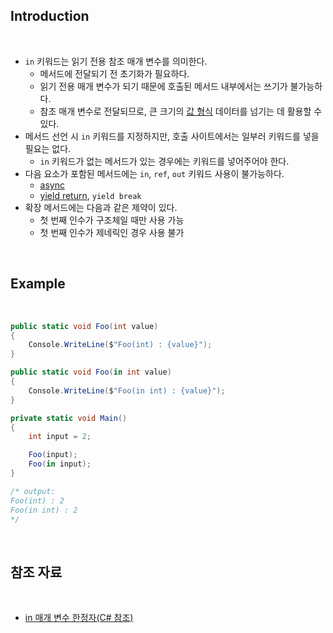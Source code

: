 ## Introduction

<br>

- `in` 키워드는 읽기 전용 참조 매개 변수를 의미한다.
    - 메서드에 전달되기 전 초기화가 필요하다.
    - 읽기 전용 매개 변수가 되기 때문에 호출된 메서드 내부에서는 쓰기가 불가능하다.
    - 참조 매개 변수로 전달되므로, 큰 크기의 [값 형식](https://peponi-paradise.tistory.com/entry/C-Language-%EA%B0%92-%ED%98%95%EC%8B%9D) 데이터를 넘기는 데 활용할 수 있다.
- 메서드 선언 시 `in` 키워드를 지정하지만, 호출 사이트에서는 일부러 키워드를 넣을 필요는 없다.
    - `in` 키워드가 없는 메서드가 있는 경우에는 키워드를 넣어주어야 한다.
- 다음 요소가 포함된 메서드에는 `in`, `ref`, `out` 키워드 사용이 불가능하다.
    - [async](https://peponi-paradise.tistory.com/entry/C-Language-Async-Await)
    - [yield return](https://learn.microsoft.com/ko-kr/dotnet/csharp/language-reference/statements/yield), `yield break`
- 확장 메서드에는 다음과 같은 제약이 있다.
    - 첫 번째 인수가 구조체일 때만 사용 가능
    - 첫 번째 인수가 제네릭인 경우 사용 불가

<br>

## Example

<br>

```cs
public static void Foo(int value)
{
    Console.WriteLine($"Foo(int) : {value}");
}

public static void Foo(in int value)
{
    Console.WriteLine($"Foo(in int) : {value}");
}

private static void Main()
{
    int input = 2;

    Foo(input);
    Foo(in input);
}

/* output:
Foo(int) : 2
Foo(in int) : 2
*/
```

<br>

## 참조 자료

<br>

- [in 매개 변수 한정자(C# 참조)](https://learn.microsoft.com/ko-kr/dotnet/csharp/language-reference/keywords/in-parameter-modifier)